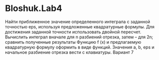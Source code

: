 # Bloshuk.Lab4
Найти приближенное значение определенного интеграла с заданной точностью eps, используя предложенные квадратурные формулы. Для достижения заданной точности использовать двойной пересчет. Вычислить интеграл вначале для n разбиений отрезка, затем – для 2n; сравнить полученные результаты Функцию f (x) и предлагаемую квадратурную формулу оформить в виде функций. Значения a, b, eps и начальное разбиение отрезка вести с клавиатуры. Вариант 7
